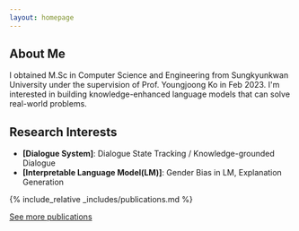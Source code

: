 ```yaml
---
layout: homepage
---
```


## About Me

I obtained M.Sc in Computer Science and Engineering from Sungkyunkwan University under the supervision of Prof. Youngjoong Ko in Feb 2023. I'm interested in building knowledge-enhanced language models that can solve real-world problems.


## Research Interests

- **[Dialogue System]**: Dialogue State Tracking / Knowledge-grounded Dialogue
- **[Interpretable Language Model(LM)]**: Gender Bias in LM, Explanation Generation


{% include_relative _includes/publications.md %}

[See more publications](./_posts/2023-01-30-welcome-to-jekyll.markdown)


